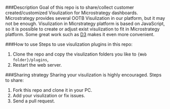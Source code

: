 ###Description
Goal of this repo is to share/collect customer created/customized Visulization for Microstrategy dashboards. Microstrategy provides several OOTB Visulization in our platform, but it may not be enough. Visulization in Micrstrategy platform is based on JavaScript, so it is possible to create or adjust exist visulization to fit in Microstrategy platform. Some great work such as [D3](https://github.com/mbostock/d3) makes it even more convenient.

###How to use
Steps to use visulization plugins in this repo:

1. Clone the repo and copy the visulization folders you like to `{Web folder}/plugins`,
2. Restart the web server.

###Sharing strategy
Sharing your visulization is highly encouraged.
Steps to share:

1. Fork this repo and clone it in your PC.
2. Add your visulization or fix issues.
3. Send a pull request.
